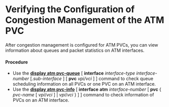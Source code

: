 Verifying the Configuration of Congestion Management of the ATM PVC
===================================================================

After congestion management is configured for ATM PVCs,
you can view information about queues and packet statistics on ATM
interfaces.

#### Procedure

* Use the [**display atm pvc-queue**](cmdqueryname=display+atm+pvc-queue) [ **interface** *interface-type* *interface-number* [.*sub-interface* ] [ **pvc** *vpi/vci* ] ] command to check queue scheduling
  information on all PVCs or one PVC on an ATM interface.
* Use the [**display atm pvc-info**](cmdqueryname=display+atm+pvc-info) [ **interface** **atm** *interface-number* [ **pvc** { *pvc-name* [ *vpi*/*vci* ] | *vpi*/*vci* } ] ] command to check information of PVCs on an ATM
  interface.